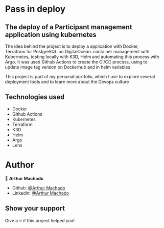# Pass in deploy

## The deploy of a Participant management application using kubernetes

The idea behind the project is to deploy a application with Docker, Terraform
for PostgreSQL on DigitalOcean. container management with Kubernetes, testing locally
with K3D, Helm and automating this process with Argo. It was used Github Actions to
create the CI/CD process, using to update image tag version on Dockerhub and in helm
variables

This project is part of my personal portfolio, which I use to explore several deployment tools and
to learn more about the Devops culture

## Technologies used

* Docker
* Github Actions
* Kubernetes
* Terraform
* K3D
* Helm
* Argo
* Lens

# Author

👤 **Arthur Machado**

- Github: [@Arthur Machado](https://github.com/ArthurPMachado)
- LinkedIn: [@Arthur Machado](https://linkedin.com/in/arthurpmachado)

## Show your support

Give a ⭐️ if this project helped you!
